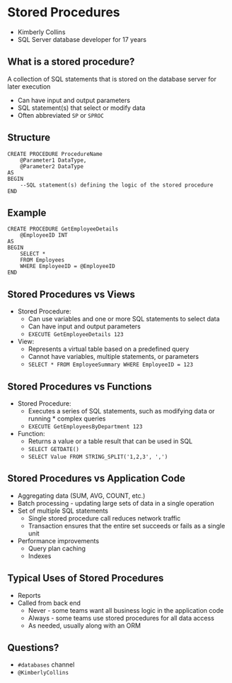 # Stored Procedures
* Kimberly Collins
* SQL Server database developer for 17 years

## What is a stored procedure?
A collection of SQL statements that is stored on the database server for later execution
* Can have input and output parameters
* SQL statement(s) that select or modify data
* Often abbreviated `SP` or `SPROC`

## Structure
    CREATE PROCEDURE ProcedureName
        @Parameter1 DataType,
        @Parameter2 DataType
    AS
    BEGIN
        --SQL statement(s) defining the logic of the stored procedure
    END

## Example
    CREATE PROCEDURE GetEmployeeDetails
        @EmployeeID INT
    AS
    BEGIN
        SELECT * 
        FROM Employees 
        WHERE EmployeeID = @EmployeeID
    END

## Stored Procedures vs Views
* Stored Procedure:
    * Can use variables and one or more SQL statements to select data
    * Can have input and output parameters
    * `EXECUTE GetEmployeeDetails 123`
* View:
    * Represents a virtual table based on a predefined query
    * Cannot have variables, multiple statements, or parameters
    * `SELECT * FROM EmployeeSummary WHERE EmployeeID = 123`

## Stored Procedures vs Functions
* Stored Procedure: 
    * Executes a series of SQL statements, such as modifying data or running * complex queries
    * `EXECUTE GetEmployeesByDepartment 123`
* Function: 
    * Returns a value or a table result that can be used in SQL
    * `SELECT GETDATE()`
    * `SELECT Value FROM STRING_SPLIT('1,2,3', ',')`

## Stored Procedures vs Application Code
* Aggregating data (SUM, AVG, COUNT, etc.)
* Batch processing - updating large sets of data in a single operation
* Set of multiple SQL statements
    * Single stored procedure call reduces network traffic
    * Transaction ensures that the entire set succeeds or fails as a single unit
* Performance improvements
    * Query plan caching
    * Indexes
 
## Typical Uses of Stored Procedures
* Reports
* Called from back end
  * Never - some teams want all business logic in the application code
  * Always - some teams use stored procedures for all data access
  * As needed, usually along with an ORM

## Questions?
* `#databases` channel
* `@KimberlyCollins`
